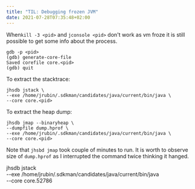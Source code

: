 ```yaml
---
title: "TIL: Debugging frozen JVM"
date: 2021-07-28T07:35:48+02:00
---
```


When`kill -3 <pid>` and `jconsole <pid>` don't work as vm froze it is still possible
to get some info about the process.

```
gdb -p <pid>
(gdb) generate-core-file
Saved corefile core.<pid>
(gdb) quit
```


To extract the stacktrace:
```
jhsdb jstack \
--exe /home/jrubin/.sdkman/candidates/java/current/bin/java \
--core core.<pid>
```

To extract the heap dump:
```
jhsdb jmap --binaryheap \
--dumpfile dump.hprof \
--exe /home/jrubin/.sdkman/candidates/java/current/bin/java \
--core core.<pid>
```

Note that `jhsbd jmap` took couple of minutes to run. It is worth to observe size of `dump.hprof` as I interrupted the command twice thinking it hanged.


jhsdb jstack \
--exe /home/jrubin/.sdkman/candidates/java/current/bin/java \
--core core.52786